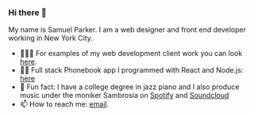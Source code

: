 ### Hi there 👋

My name is Samuel Parker. I am a web designer and front end developer working in New York City. 

- 👨🏻‍💻 For examples of my web development client work you can look [here](https://www.samuelaparker.com/#portfolio-section).
- 🤜🏼 Full stack Phonebook app I programmed with React and Node.js: [here](https://murmuring-everglades-92656.herokuapp.com/)
- 🎹 Fun fact: I have a college degree in jazz piano and I also produce music under the moniker Sambrosia on [Spotify](https://open.spotify.com/artist/08wnFVjoryHSe9eVIYZFUN?si=R80fw8ZSRdyxpGz8ejmuxQ) and [Soundcloud](https://soundcloud.com/sambrosiamusic)
- 📫 How to reach me: [email](samuel.a.parker00@gmail.com ).






<!--
**samuelaparker/samuelaparker** is a ✨ _special_ ✨ repository because its `README.md` (this file) appears on your GitHub profile.

Here are some ideas to get you started:

- 🔭 I’m currently working on ...
- 🌱 I’m currently learning ...
- 👯 I’m looking to collaborate on ...
- 🤔 I’m looking for help with ...
- 💬 Ask me about ...
- 📫 How to reach me: ...
- 😄 Pronouns: ...
- ⚡ Fun fact: ...
-->
